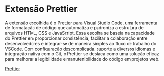 # Extensão Prettier

A extensão escolhida é o Prettier para Visual Studio Code, uma ferramenta de formatação de código que automatiza e padroniza a estrutura de arquivos HTML, CSS e JavaScript. Essa escolha se baseia na capacidade do Prettier em proporcionar consistência, facilitar a colaboração entre desenvolvedores e integrar-se de maneira simples ao fluxo de trabalho do VSCode. Com configuração descomplicada, suporte a diversos idiomas e integração nativa com o Git, o Prettier se destaca como uma solução eficaz para melhorar a legibilidade e manutenibilidade do código em projetos web.

[Prettier](https://prettier.io)